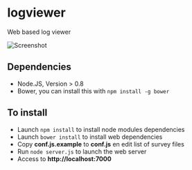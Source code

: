logviewer
=========

Web based log viewer

![Screenshot](http://armaklan.org/pix/upload/original/1383832678.png)

Dependencies
-----------------------

- Node.JS, Version > 0.8
- Bower, you can install this with ```npm install -g bower```


To install
-----------------------

- Launch ```npm install``` to install node modules dependencies
- Launch ```bower install``` to install web dependencies
- Copy **conf.js.example** to **conf.js** en edit list of survey files
- Run ```node server.js``` to launch the web server
- Access to **http://localhost:7000**
